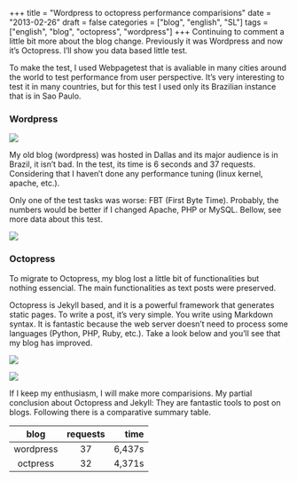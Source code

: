 +++
title = "Wordpress to octopress performance comparisions"
date = "2013-02-26"
draft = false
categories = ["blog", "english", "SL"]
tags = ["english", "blog", "octopress", "wordpress"]
+++
Continuing to comment a little bit more about the blog change.
Previously it was Wordpress and now it’s Octopress. I’ll show you data
based little test.

To make the test, I used Webpagetest that is avaliable in many cities
around the world to test performance from user perspective. It’s very
interesting to test it in many countries, but for this test I used only
its Brazilian instance that is in Sao Paulo.

### Wordpress

![](/images/wpt_wp_notes.png)

My old blog (wordpress) was hosted in Dallas and its major audience is
in Brazil, it isn’t bad. In the test, its time is 6 seconds and 37
requests. Considering that I haven’t done any performance tuning (linux
kernel, apache, etc.).

Only one of the test tasks was worse: FBT (First Byte Time). Probably,
the numbers would be better if I changed Apache, PHP or MySQL. Bellow,
see more data about this test.

![](/images/wpt_wp_sum.png)

### Octopress

To migrate to Octopress, my blog lost a little bit of functionalities
but nothing essencial. The main functionalities as text posts were
preserved.

Octopress is Jekyll based, and it is a powerful framework that generates
static pages. To write a post, it’s very simple. You write using
Markdown syntax. It is fantastic because the web server doesn’t need to
process some languages (Python, PHP, Ruby, etc.). Take a look below and
you’ll see that my blog has improved.

![](/images/wpt_octo_notes.png)

![](/images/wpt_octo_sum.png)

If I keep my enthusiasm, I will make more comparisions. My partial
conclusion about Octopress and Jekyll: They are fantastic tools to post
on blogs. Following there is a comparative summary table.

  blog           |  requests       |  time
:-------------: | :-------------: | --------:
  wordpress   |       37          |   6,437s
  octpress      |      32          |  4,371s
